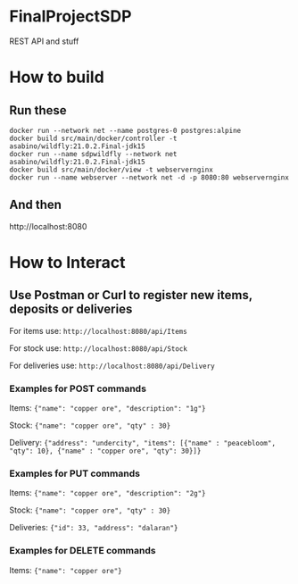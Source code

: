 # FinalProjectSDP
REST API and stuff
# How to build
## Run these
```docker build src/main/docker/model -t postgres:alpine
docker run --network net --name postgres-0 postgres:alpine
docker build src/main/docker/controller -t asabino/wildfly:21.0.2.Final-jdk15
docker run --name sdpwildfly --network net asabino/wildfly:21.0.2.Final-jdk15
docker build src/main/docker/view -t webservernginx
docker run --name webserver --network net -d -p 8080:80 webservernginx
```

## And then

http://localhost:8080

# How to Interact

## Use Postman or Curl to register new items, deposits or deliveries

For items use: `http://localhost:8080/api/Items`

For stock use: `http://localhost:8080/api/Stock`

For deliveries use: `http://localhost:8080/api/Delivery`

### Examples for POST commands
Items: `{"name": "copper ore", "description": "1g"}`

Stock: `{"name": "copper ore", "qty" : 30}`

Delivery: `{"address": "undercity", "items": [{"name" : "peacebloom", "qty": 10}, {"name" : "copper ore", "qty": 30}]}`


### Examples for PUT commands
Items: `{"name": "copper ore", "description": "2g"}`

Stock: `{"name": "copper ore", "qty" : 30}`

Deliveries: `{"id": 33, "address": "dalaran"}`

### Examples for DELETE commands
Items: `{"name": "copper ore"}`
